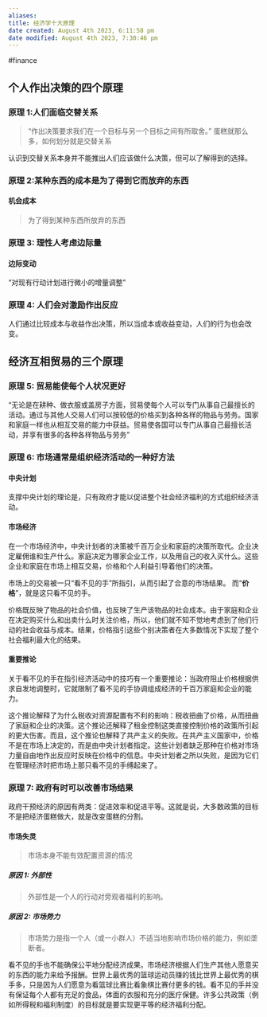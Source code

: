 ```yaml
---
aliases: 
title: 经济学十大原理
date created: August 4th 2023, 6:11:58 pm
date modified: August 4th 2023, 7:30:46 pm
---
```

#finance

## 个人作出决策的四个原理

### 原理 1:人们面临交替关系
>“作出决策要求我们在一个目标与另一个目标之间有所取舍。”
>蛋糕就那么多，如何划分就是交替关系

认识到交替关系本身并不能推出人们应该做什么决策，但可以了解得到的选择。

### 原理 2:某种东西的成本是为了得到它而放弃的东西

#### 机会成本
>为了得到某种东西所放弃的东西

### 原理 3: 理性人考虑边际量
#### 边际变动
“对现有行动计划进行微小的增量调整”

### 原理 4: 人们会对激励作出反应

人们通过比较成本与收益作出决策，所以当成本或收益变动，人们的行为也会改变。

## 经济互相贸易的三个原理

### 原理 5: 贸易能使每个人状况更好

“无论是在耕种、做衣服或盖房子方面，贸易使每个人可以专门从事自己最擅长的活动。通过与其他人交易人们可以按较低的价格买到各种各样的物品与劳务。国家和家庭一样也从相互交易的能力中获益。贸易使各国可以专门从事自己最擅长活动，并享有很多的各种各样物品与劳务”

### 原理 6: 市场通常是组织经济活动的一种好方法

#### 中央计划
支撑中央计划的理论是，只有政府才能以促进整个社会经济福利的方式组织经济活动。

#### 市场经济
在一个市场经济中，中央计划者的决策被千百万企业和家庭的决策所取代。企业决定雇佣谁和生产什么。家庭决定为哪家企业工作，以及用自己的收入买什么。这些企业和家庭在市场上相互交易，价格和个人利益引导着他们的决策。

市场上的交易被一只“看不见的手”所指引，从而引起了合意的市场结果。
而“**价格**”，就是这只看不见的手。

价格既反映了物品的社会价值，也反映了生产该物品的社会成本。由于家庭和企业在决定购买什么和出卖什么时关注价格，所以，他们就不知不觉地考虑到了他们行动的社会收益与成本。结果，价格指引这些个别决策者在大多数情况下实现了整个社会福利最大化的结果。

#### 重要推论

关于看不见的手在指引经济活动中的技巧有一个重要推论：当政府阻止价格根据供求自发地调整时，它就限制了看不见的手协调组成经济的千百万家庭和企业的能力。

这个推论解释了为什么税收对资源配置有不利的影响：税收扭曲了价格，从而扭曲了家庭和企业的决策。这个推论还解释了租金控制这类直接控制价格的政策所引起的更大伤害。而且，这个推论也解释了共产主义的失败。在共产主义国家中，价格不是在市场上决定的，而是由中央计划者指定。这些计划者缺乏那种在价格对市场力量自由地作出反应时反映在价格中的信息。中央计划者之所以失败，是因为它们在管理经济时把市场上那只看不见的手缚起来了。

### 原理 7: 政府有时可以改善市场结果

政府干预经济的原因有两类：促进效率和促进平等。这就是说，大多数政策的目标不是把经济蛋糕做大，就是改变蛋糕的分割。
#### 市场失灵
>市场本身不能有效配置资源的情况

##### 原因 1: 外部性
>外部性是一个人的行动对旁观者福利的影响。


##### 原因 2: 市场势力
>市场势力是指一个人（或一小群人）不适当地影响市场价格的能力，例如垄断者。


看不见的手也不能确保公平地分配经济成果。市场经济根据人们生产其他人愿意买的东西的能力来给予报酬。世界上最优秀的篮球运动员赚的钱比世界上最优秀的棋手多，只是因为人们愿意为看篮球比赛比看象棋比赛付更多的钱。看不见的手并没有保证每个人都有充足的食品，体面的衣服和充分的医疗保健。许多公共政策（例如所得税和福利制度）的目标就是要实现更平等的经济福利分配。



